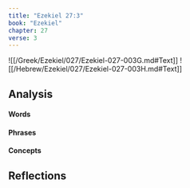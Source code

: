 ```yaml
---
title: "Ezekiel 27:3"
book: "Ezekiel"
chapter: 27
verse: 3
---
```

![[/Greek/Ezekiel/027/Ezekiel-027-003G.md#Text]]
![[/Hebrew/Ezekiel/027/Ezekiel-027-003H.md#Text]]

## Analysis

#### Words

#### Phrases

#### Concepts

## Reflections
